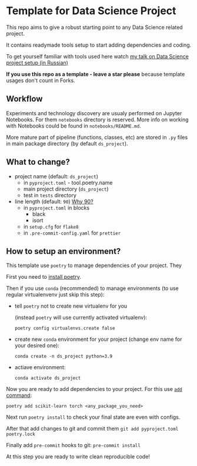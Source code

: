 # Template for Data Science Project

This repo aims to give a robust starting point to any Data Science related
project.

It contains readymade tools setup to start adding dependencies and coding.

To get yourself familiar with tools used here watch
[my talk on Data Science project setup (in Russian)](https://youtu.be/jLIAiDMyseQ)

**If you use this repo as a template - leave a star please** because template
usages don't count in Forks.

## Workflow

Experiments and technology discovery are usualy performed on Jupyter Notebooks.
For them `notebooks` directory is reserved. More info on working with Notebooks
could be found in `notebooks/README.md`.

More mature part of pipeline (functions, classes, etc) are stored in `.py` files
in main package directory (by default `ds_project`).

## What to change?

- project name (default: `ds_project`)
  - in `pyproject.toml` - tool.poetry.name
  - main project directory (`ds_project`)
  - test in `tests` directory
- line length (default: `90`) [Why 90?](https://youtu.be/esZLCuWs_2Y?t=1287)
  - in `pyproject.toml` in blocks
    - black
    - isort
  - in `setup.cfg` for `flake8`
  - in `.pre-commit-config.yaml` for `prettier`

## How to setup an environment?

This template use `poetry` to manage dependencies of your project. They

First you need to
[install poetry](https://python-poetry.org/docs/#installation).

Then if you use `conda` (recommended) to manage environments (to use regular
virtualenvenv just skip this step):

- tell `poetry` not to create new virtualenv for you

  (instead `poetry` will use currently activated virtualenv):

  `poetry config virtualenvs.create false`

- create new `conda` environment for your project (change env name for your
  desired one):

  `conda create -n ds_project python=3.9`

- actiave environment:

  `conda activate ds_project`

Now you are ready to add dependencies to your project. For this use
[`add` command](https://python-poetry.org/docs/cli/#add):

`poetry add scikit-learn torch <any_package_you_need>`

Next run `poetry install` to check your final state are even with configs.

After that add changes to git and commit them
`git add pyproject.toml poetry.lock`

Finally add `pre-commit` hooks to git: `pre-commit install`

At this step you are ready to write clean reproducible code!
